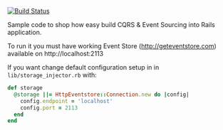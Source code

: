 [![Build Status](https://travis-ci.org/mpraglowski/cqrses-sample.svg?branch=master)](https://travis-ci.org/mpraglowski/cqrses-sample)

Sample code to shop how easy build CQRS & Event Sourcing into Rails application.

To run it you must have working Event Store (http://geteventstore.com) available on http://localhost:2113

If you want change default configuration setup in in `lib/storage_injector.rb` with:

```ruby
def storage
  @storage ||= HttpEventstore::Connection.new do |config|
    config.endpoint = 'localhost'
    config.port = 2113
  end
end
```
